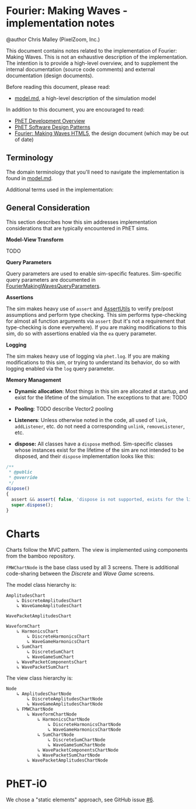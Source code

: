 # Fourier: Making Waves - implementation notes

@author Chris Malley (PixelZoom, Inc.)

This document contains notes related to the implementation of Fourier: Making Waves. 
This is not an exhaustive description of the implementation.  The intention is 
to provide a high-level overview, and to supplement the internal documentation 
(source code comments) and external documentation (design documents). 

Before reading this document, please read:
* [model.md](https://github.com/phetsims/fourier-making-waves/blob/master/doc/model.md), a high-level description of the simulation model

In addition to this document, you are encouraged to read: 
* [PhET Development Overview](https://github.com/phetsims/phet-info/blob/master/doc/phet-development-overview.md)  
* [PhET Software Design Patterns](https://github.com/phetsims/phet-info/blob/master/doc/phet-software-design-patterns.md)
* [Fourier: Making Waves HTML5](https://docs.google.com/document/d/1tOpstoF6xiMcBJEvG1rJ4mVRzsO6UWzek_ntau4rbWc), the design document (which may be out of date)

## Terminology

The domain terminology that you'll need to navigate the implementation is found in [model.md](https://github.com/phetsims/fourier-making-waves/blob/master/doc/model.md). 

Additional terms used in the implementation:

## General Consideration

This section describes how this sim addresses implementation considerations that are typically encountered in PhET sims.

**Model-View Transform**

TODO

**Query Parameters**

Query parameters are used to enable sim-specific features. Sim-specific query parameters are documented in
[FourierMakingWavesQueryParameters](https://github.com/phetsims/natural-selection/blob/master/js/common/FourierMakingWavesQueryParameters.js). 

**Assertions**

The sim makes heavy use of `assert` and [AssertUtils](https://github.com/phetsims/phetcommon/blob/master/js/AssertUtils.js) 
to verify pre/post assumptions and perform type checking. This sim performs type-checking for almost all function 
arguments via `assert` (but it's not a requirement that type-checking is done everywhere). If you are making 
modifications to this sim, do so with assertions enabled via the `ea` query parameter.

**Logging**

The sim makes heavy use of logging via `phet.log`. If you are making modifications to this sim, or trying to understand 
its behavior, do so with logging enabled via the `log` query parameter.

**Memory Management** 

* **Dynamic allocation**: Most things in this sim are allocated at startup, and exist for the lifetime of the
  simulation. The exceptions to that are: TODO

* **Pooling**: TODO describe Vector2 pooling

* **Listeners**: Unless otherwise noted in the code, all used of `link`, `addListener`, etc. do not need a corresponding
  `unlink`, `removeListener`, etc.

* **dispose:** All classes have a `dispose` method. Sim-specific classes whose instances exist for the lifetime of the
  sim are not intended to be disposed, and their `dispose` implementation looks like this:

```js
/**
 * @public
 * @override
 */
dispose()
{
  assert && assert( false, 'dispose is not supported, exists for the lifetime of the sim' );
  super.dispose();
}
```

# Charts

Charts follow the MVC pattern. The view is implemented using components from the bamboo repository.

`FMWChartNode` is the base class used by all 3 screens. There is additional code-sharing between the _Discrete_ and
_Wave Game_ screens.

The model class hierarchy is:

```
AmplitudesChart
    ↳ DiscreteAmplitudesChart
    ↳ WaveGameAmplitudesChart

WavePacketAmplitudesChart

WaveformChart
    ↳ HarmonicsChart
        ↳ DiscreteHarmonicsChart
        ↳ WaveGameHarmonicsChart
    ↳ SumChart
        ↳ DiscreteSumChart
        ↳ WaveGameSumChart
    ↳ WavePacketComponentsChart
    ↳ WavePacketSumChart
```

The view class hierarchy is:

```
Node
    ↳ AmplitudesChartNode
        ↳ DiscreteAmplitudesChartNode
        ↳ WaveGameAmplitudesChartNode
    ↳ FMWChartNode
        ↳ WaveformChartNode
            ↳ HarmonicsChartNode
                ↳ DiscreteHarmonicsChartNode
                ↳ WaveGameHarmonicsChartNode
            ↳ SumChartNode
                ↳ DiscreteSumChartNode
                ↳ WaveGameSumChartNode
            ↳ WavePacketComponentsChartNode
            ↳ WavePacketSumChartNode
        ↳ WavePacketAmplitudesChartNode

```

# PhET-iO

We chose a "static elements" approach, see GitHub issue [#6](https://github.com/phetsims/fourier-making-waves/issues/6).